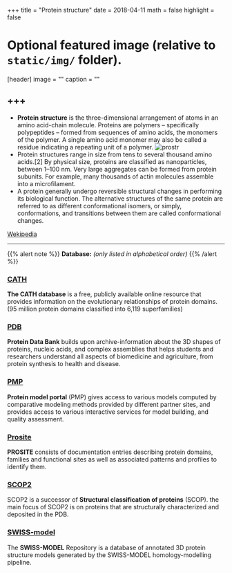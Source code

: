 +++
title = "Protein structure"
date = 2018-04-11
math = false
highlight = false

# Optional featured image (relative to `static/img/` folder).
[header]
image = ""
caption = ""

+++
---
* **Protein structure** is the three-dimensional arrangement of atoms in an amino acid-chain molecule. Proteins are polymers – specifically polypeptides – formed from sequences of amino acids, the monomers of the polymer. A single amino acid monomer may also be called a residue indicating a repeating unit of a polymer.
![prostr](/img/database/prostr.png) 
* Protein structures range in size from tens to several thousand amino acids.[2] By physical size, proteins are classified as nanoparticles, between 1–100 nm. Very large aggregates can be formed from protein subunits. For example, many thousands of actin molecules assemble into a microfilament.
* A protein generally undergo reversible structural changes in performing its biological function. The alternative structures of the same protein are referred to as different conformational isomers, or simply, conformations, and transitions between them are called conformational changes.

[Wekipedia](https://en.wikipedia.org/wiki/Protein_structure)


---
{{% alert note %}}
**Database:** *(only listed in alphabetical order)*
{{% /alert %}}

### [CATH](http://www.cathdb.info/)

**The CATH database** is a free, publicly available online resource that provides information on the evolutionary relationships of protein domains.(95 million protein domains classified into 6,119 superfamilies)

### [PDB](https://www.rcsb.org/)

**Protein Data Bank** builds upon archive-information about the 3D shapes of proteins, nucleic acids, and complex assemblies that helps students and researchers understand all aspects of biomedicine and agriculture, from protein synthesis to health and disease.

### [PMP](https://www.proteinmodelportal.org/)

**Protein model portal** (PMP) gives access to various models computed by comparative modeling methods provided by different partner sites, and provides access to various interactive services for model building, and quality assessment.

### [Prosite](https://prosite.expasy.org/)

**PROSITE** consists of documentation entries describing protein domains, families and functional sites as well as associated patterns and profiles to identify them.

### [SCOP2](http://scop2.mrc-lmb.cam.ac.uk/)

SCOP2 is a successor of **Structural classification of proteins** (SCOP).  the main focus of SCOP2 is on proteins that are structurally characterized and deposited in the PDB.

### [SWISS-model](https://swissmodel.expasy.org/repository/)

The **SWISS-MODEL** Repository is a database of annotated 3D protein structure models generated by the SWISS-MODEL homology-modelling pipeline.